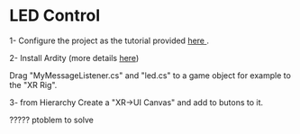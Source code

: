 # LED Control

1- Configure the project as the tutorial provided <a href="https://github.com/shshjmakerspace/Unity-VR-Projects/tree/main/Configuration"> here </a>.

2- Install Ardity (more details <a href="https://github.com/shshjmakerspace/ArduinoUnity3D/tree/main/Ardity">here</a>)

Drag "MyMessageListener.cs" and "led.cs" to a game object for example to the "XR Rig".

3- from Hierarchy Create a "XR->UI Canvas" and add to butons to it.

?????
ptoblem to solve